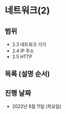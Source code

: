 # 네트워크(2)

## 범위

- 2.3 네트워크 기기
- 2.4 IP 주소
- 2.5 HTTP

## 목록 (설명 순서)

## 진행 날짜

- 2022년 8월 11일 (목요일)
